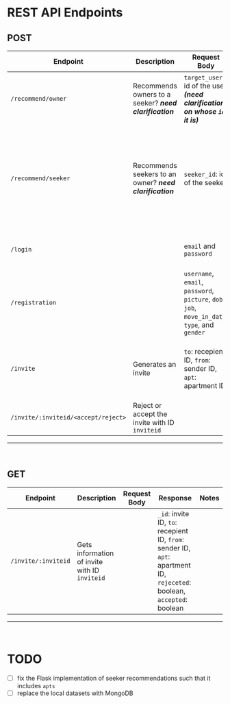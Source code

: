 # REST API Endpoints
## POST
| **Endpoint**                        | **Description**                                         | **Request Body**                                                                               | **Response**                                                                          | **Notes**                                                                                                                                                                                      |
|-------------------------------------|---------------------------------------------------------|------------------------------------------------------------------------------------------------|---------------------------------------------------------------------------------------|------------------------------------------------------------------------------------------------------------------------------------------------------------------------------------------------|
| `/recommend/owner`                  | Recommends owners to a seeker? _**need clarification**_ | `target_user`: id of the user _**(need clarification on whose `id` it is)**_                   | JSON array of `{ "common_interests": decimal, "id": integer, "similarity": decimal }` | Response is an array of owners, sorted by `similarity`, from highest to lowest.                                                                                                                |
| `/recommend/seeker`                 | Recommends seekers to an owner? _**need clarification**_ | `seeker_id`: id of the seeker                                                                  | JSON array of `{ "apts": [], "common_interests": decimal, "id": integer}`.            | Response is an array of seekers, sorted by `common_interests`, from highest to lowest. _**(need clarification on what `id` refers to. Is it the owner of the apartments or another seeker?)**_ |
| `/login`                            |                                                         | `email` and `password`                                                                         | `{ status: true/false, success: success/failure message }`                            |                                                                                                                                                                                                |
| `/registration`                     |                                                         | `username`, `email`, `password`, `picture`, `dob`, `job`, `move_in_date`, `type`, and `gender` | `{ status: true/false, success: success/failure message }`                            |                                                                                                                                                                                                |
| `/invite`                           | Generates an invite                                     | `to`: recepient ID, `from`: sender ID, `apt`: apartment ID                                     | Same as in request body, but also includes `_id`: the newly created invite's ID, `rejected`: boolean, `accepted`: boolean       |                                                                                                                                                                                                |
| `/invite/:inviteid/<accept/reject>` | Reject or accept the invite with ID `inviteid`          | | `success`: boolean, `message`

---
<br>

## GET
| **Endpoint**        | **Description**                               | **Request Body** | **Response**                                                                                                            | **Notes** |
|---------------------|-----------------------------------------------|------------------|-------------------------------------------------------------------------------------------------------------------------|-----------|
| `/invite/:inviteid` | Gets information of invite with ID `inviteid` |                  | `_id`: invite ID, `to`: recepient ID, `from`: sender ID, `apt`: apartment ID, `rejeceted`: boolean, `accepted`: boolean |

---
<br>

# TODO
- [ ] fix the Flask implementation of seeker recommendations such that it includes `apts`
- [ ] replace the local datasets with MongoDB 